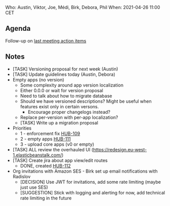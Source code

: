 Who: Austin, Viktor, Joe, Médi, Birk, Debora, Phil
When: 2021-04-26 11:00 CET

## Agenda

Follow-up on [last meeting action items](https://github.com/dhis2/notes/blob/master/decisions/2021/04/19-app-hub-meeting.md)

## Notes

- [TASK] Versioning proposal for next week (Austin)
- [TASK] Update guidelines today (Austin, Debora)
- Empty apps (no version)
    - Some complexity around app version localization
    - Either 0.0.0 or wait for version proposal
    - Need to talk about how to migrate database
    - Should we have versioned descriptions?  Might be useful when features exist only in certain versons.
        - Encourage proper changelogs instead?
    - Replace per-version with per-app localization?
    - [TASK] Write up a migration proposal
- Priorities
    - 1 - enforcement fix [HUB-109](https://jira.dhis2.org/browse/HUB-109)
    - 2 - empty apps [HUB-111](https://jira.dhis2.org/browse/HUB-111)
    - 3 - upload core apps (v0 or empty)
- [TASK] ALL review the overhauled UI (https://redesign.eu-west-1.elasticbeanstalk.com/)
- [TASK] Create jira about app view/edit routes
    - DONE, created [HUB-112](https://jira.dhis2.org/browse/HUB-112)
- Org invitations with Amazon SES - Birk set up email notifications with Radislov
    - [DECISION] Use JWT for invitations, add some rate limiting (maybe just use SES)
    - [SUGGESTION] Stick with logging and alerting for now, add technical rate limiting in the future
